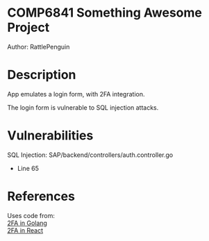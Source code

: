 # COMP6841 Something Awesome Project
Author: RattlePenguin

# Description
App emulates a login form, with 2FA integration.

The login form is vulnerable to SQL injection attacks.

# Vulnerabilities
SQL Injection: SAP/backend/controllers/auth.controller.go
- Line 65

# References
Uses code from:  
[2FA in Golang](https://github.com/wpcodevo/two_factor_golang)  
[2FA in React](https://github.com/wpcodevo/two_factor_reactjs)  